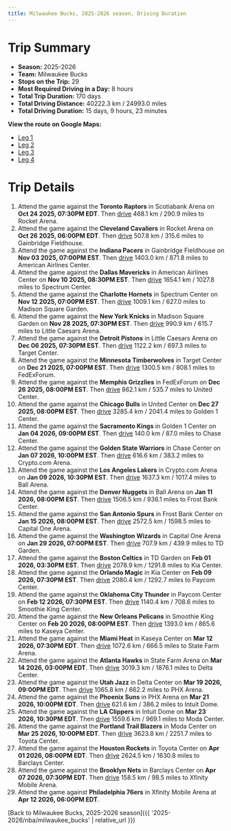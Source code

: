 ```yaml
---
title: Milwaukee Bucks, 2025-2026 season, Driving Duration
---
```


# Trip Summary
- **Season:** 2025-2026
- **Team:** Milwaukee Bucks
- **Stops on the Trip:** 29
- **Most Required Driving in a Day:** 8 hours
- **Total Trip Duration:** 170 days
- **Total Driving Distance:** 40222.3 km / 24993.0 miles
- **Total Driving Duration:** 15 days, 9 hours, 23 minutes

**View the route on Google Maps:**
- [Leg 1](https://www.google.com/maps/dir/Scotiabank+Arena+Toronto+ON/Rocket+Arena+Cleveland+OH/Gainbridge+Fieldhouse+Indianapolis+IN/American+Airlines+Center+Dallas+TX/Spectrum+Center+Charlotte+NC/Madison+Square+Garden+New+York+NY/Little+Caesars+Arena+Detroit+MI/Target+Center+Minneapolis+MN/FedExForum+Memphis+TN/United+Center+Chicago+IL)
- [Leg 2](https://www.google.com/maps/dir/United+Center+Chicago+IL/Golden+1+Center+Sacramento+CA/Chase+Center+San+Francisco+CA/Crypto.com+Arena+Los+Angeles+CA/Ball+Arena+Denver+CO/Frost+Bank+Center+San+Antonio+TX/Capital+One+Arena+Washington+DC/TD+Garden+Boston+MA/Kia+Center+Orlando+FL/Paycom+Center+Oklahoma+City+OK)
- [Leg 3](https://www.google.com/maps/dir/Paycom+Center+Oklahoma+City+OK/Smoothie+King+Center+New+Orleans+LA/Kaseya+Center+Miami+FL/State+Farm+Arena+Atlanta+GA/Delta+Center+Salt+Lake+City+UT/PHX+Arena+Phoenix+AZ/Intuit+Dome+Inglewood+CA/Moda+Center+Portland+OR/Toyota+Center+Houston+TX/Barclays+Center+Brooklyn+NY)
- [Leg 4](https://www.google.com/maps/dir/Barclays+Center+Brooklyn+NY/Xfinity+Mobile+Arena+Philadelphia+PA)

# Trip Details
1. Attend the game against the **Toronto Raptors** in Scotiabank Arena on **Oct 24 2025, 07:30PM EDT**. Then [drive](https://www.google.com/maps/dir/Scotiabank+Arena+Toronto+ON/Rocket+Arena+Cleveland+OH) 468.1 km / 290.9 miles to Rocket Arena.
2. Attend the game against the **Cleveland Cavaliers** in Rocket Arena on **Oct 26 2025, 06:00PM EDT**. Then [drive](https://www.google.com/maps/dir/Rocket+Arena+Cleveland+OH/Gainbridge+Fieldhouse+Indianapolis+IN) 507.8 km / 315.6 miles to Gainbridge Fieldhouse.
3. Attend the game against the **Indiana Pacers** in Gainbridge Fieldhouse on **Nov 03 2025, 07:00PM EST**. Then [drive](https://www.google.com/maps/dir/Gainbridge+Fieldhouse+Indianapolis+IN/American+Airlines+Center+Dallas+TX) 1403.0 km / 871.8 miles to American Airlines Center.
4. Attend the game against the **Dallas Mavericks** in American Airlines Center on **Nov 10 2025, 08:30PM EST**. Then [drive](https://www.google.com/maps/dir/American+Airlines+Center+Dallas+TX/Spectrum+Center+Charlotte+NC) 1654.1 km / 1027.8 miles to Spectrum Center.
5. Attend the game against the **Charlotte Hornets** in Spectrum Center on **Nov 12 2025, 07:00PM EST**. Then [drive](https://www.google.com/maps/dir/Spectrum+Center+Charlotte+NC/Madison+Square+Garden+New+York+NY) 1009.1 km / 627.0 miles to Madison Square Garden.
6. Attend the game against the **New York Knicks** in Madison Square Garden on **Nov 28 2025, 07:30PM EST**. Then [drive](https://www.google.com/maps/dir/Madison+Square+Garden+New+York+NY/Little+Caesars+Arena+Detroit+MI) 990.9 km / 615.7 miles to Little Caesars Arena.
7. Attend the game against the **Detroit Pistons** in Little Caesars Arena on **Dec 06 2025, 07:30PM EST**. Then [drive](https://www.google.com/maps/dir/Little+Caesars+Arena+Detroit+MI/Target+Center+Minneapolis+MN) 1122.2 km / 697.3 miles to Target Center.
8. Attend the game against the **Minnesota Timberwolves** in Target Center on **Dec 21 2025, 07:00PM EST**. Then [drive](https://www.google.com/maps/dir/Target+Center+Minneapolis+MN/FedExForum+Memphis+TN) 1300.5 km / 808.1 miles to FedExForum.
9. Attend the game against the **Memphis Grizzlies** in FedExForum on **Dec 26 2025, 08:00PM EST**. Then [drive](https://www.google.com/maps/dir/FedExForum+Memphis+TN/United+Center+Chicago+IL) 862.1 km / 535.7 miles to United Center.
10. Attend the game against the **Chicago Bulls** in United Center on **Dec 27 2025, 08:00PM EST**. Then [drive](https://www.google.com/maps/dir/United+Center+Chicago+IL/Golden+1+Center+Sacramento+CA) 3285.4 km / 2041.4 miles to Golden 1 Center.
11. Attend the game against the **Sacramento Kings** in Golden 1 Center on **Jan 04 2026, 09:00PM EST**. Then [drive](https://www.google.com/maps/dir/Golden+1+Center+Sacramento+CA/Chase+Center+San+Francisco+CA) 140.0 km / 87.0 miles to Chase Center.
12. Attend the game against the **Golden State Warriors** in Chase Center on **Jan 07 2026, 10:00PM EST**. Then [drive](https://www.google.com/maps/dir/Chase+Center+San+Francisco+CA/Crypto.com+Arena+Los+Angeles+CA) 616.6 km / 383.2 miles to Crypto.com Arena.
13. Attend the game against the **Los Angeles Lakers** in Crypto.com Arena on **Jan 09 2026, 10:30PM EST**. Then [drive](https://www.google.com/maps/dir/Crypto.com+Arena+Los+Angeles+CA/Ball+Arena+Denver+CO) 1637.3 km / 1017.4 miles to Ball Arena.
14. Attend the game against the **Denver Nuggets** in Ball Arena on **Jan 11 2026, 08:00PM EST**. Then [drive](https://www.google.com/maps/dir/Ball+Arena+Denver+CO/Frost+Bank+Center+San+Antonio+TX) 1506.5 km / 936.1 miles to Frost Bank Center.
15. Attend the game against the **San Antonio Spurs** in Frost Bank Center on **Jan 15 2026, 08:00PM EST**. Then [drive](https://www.google.com/maps/dir/Frost+Bank+Center+San+Antonio+TX/Capital+One+Arena+Washington+DC) 2572.5 km / 1598.5 miles to Capital One Arena.
16. Attend the game against the **Washington Wizards** in Capital One Arena on **Jan 29 2026, 07:00PM EST**. Then [drive](https://www.google.com/maps/dir/Capital+One+Arena+Washington+DC/TD+Garden+Boston+MA) 707.9 km / 439.9 miles to TD Garden.
17. Attend the game against the **Boston Celtics** in TD Garden on **Feb 01 2026, 03:30PM EST**. Then [drive](https://www.google.com/maps/dir/TD+Garden+Boston+MA/Kia+Center+Orlando+FL) 2078.9 km / 1291.8 miles to Kia Center.
18. Attend the game against the **Orlando Magic** in Kia Center on **Feb 09 2026, 07:30PM EST**. Then [drive](https://www.google.com/maps/dir/Kia+Center+Orlando+FL/Paycom+Center+Oklahoma+City+OK) 2080.4 km / 1292.7 miles to Paycom Center.
19. Attend the game against the **Oklahoma City Thunder** in Paycom Center on **Feb 12 2026, 07:30PM EST**. Then [drive](https://www.google.com/maps/dir/Paycom+Center+Oklahoma+City+OK/Smoothie+King+Center+New+Orleans+LA) 1140.4 km / 708.6 miles to Smoothie King Center.
20. Attend the game against the **New Orleans Pelicans** in Smoothie King Center on **Feb 20 2026, 08:00PM EST**. Then [drive](https://www.google.com/maps/dir/Smoothie+King+Center+New+Orleans+LA/Kaseya+Center+Miami+FL) 1393.0 km / 865.6 miles to Kaseya Center.
21. Attend the game against the **Miami Heat** in Kaseya Center on **Mar 12 2026, 07:30PM EDT**. Then [drive](https://www.google.com/maps/dir/Kaseya+Center+Miami+FL/State+Farm+Arena+Atlanta+GA) 1072.6 km / 666.5 miles to State Farm Arena.
22. Attend the game against the **Atlanta Hawks** in State Farm Arena on **Mar 14 2026, 03:00PM EDT**. Then [drive](https://www.google.com/maps/dir/State+Farm+Arena+Atlanta+GA/Delta+Center+Salt+Lake+City+UT) 3019.3 km / 1876.1 miles to Delta Center.
23. Attend the game against the **Utah Jazz** in Delta Center on **Mar 19 2026, 09:00PM EDT**. Then [drive](https://www.google.com/maps/dir/Delta+Center+Salt+Lake+City+UT/PHX+Arena+Phoenix+AZ) 1065.8 km / 662.2 miles to PHX Arena.
24. Attend the game against the **Phoenix Suns** in PHX Arena on **Mar 21 2026, 10:00PM EDT**. Then [drive](https://www.google.com/maps/dir/PHX+Arena+Phoenix+AZ/Intuit+Dome+Inglewood+CA) 621.6 km / 386.2 miles to Intuit Dome.
25. Attend the game against the **LA Clippers** in Intuit Dome on **Mar 23 2026, 10:30PM EDT**. Then [drive](https://www.google.com/maps/dir/Intuit+Dome+Inglewood+CA/Moda+Center+Portland+OR) 1559.6 km / 969.1 miles to Moda Center.
26. Attend the game against the **Portland Trail Blazers** in Moda Center on **Mar 25 2026, 10:00PM EDT**. Then [drive](https://www.google.com/maps/dir/Moda+Center+Portland+OR/Toyota+Center+Houston+TX) 3623.8 km / 2251.7 miles to Toyota Center.
27. Attend the game against the **Houston Rockets** in Toyota Center on **Apr 01 2026, 08:00PM EDT**. Then [drive](https://www.google.com/maps/dir/Toyota+Center+Houston+TX/Barclays+Center+Brooklyn+NY) 2624.5 km / 1630.8 miles to Barclays Center.
28. Attend the game against the **Brooklyn Nets** in Barclays Center on **Apr 07 2026, 07:30PM EDT**. Then [drive](https://www.google.com/maps/dir/Barclays+Center+Brooklyn+NY/Xfinity+Mobile+Arena+Philadelphia+PA) 158.5 km / 98.5 miles to Xfinity Mobile Arena.
29. Attend the game against **Philadelphia 76ers** in Xfinity Mobile Arena at **Apr 12 2026, 06:00PM EDT**.

[Back to Milwaukee Bucks, 2025-2026 season]({{ '2025-2026/nba/milwaukee_bucks' | relative_url }})
